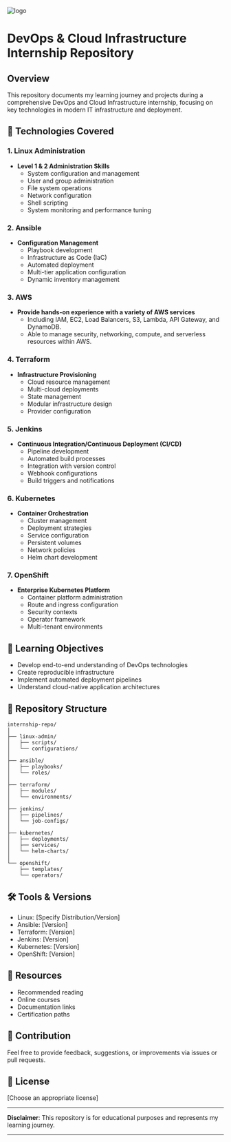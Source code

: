 
![logo](https://github.com/user-attachments/assets/2417fb77-c6cf-4300-8676-a32271907420)

# DevOps & Cloud Infrastructure Internship Repository

## Overview
This repository documents my learning journey and projects during a comprehensive DevOps and Cloud Infrastructure internship, focusing on key technologies in modern IT infrastructure and deployment.

## 🚀 Technologies Covered

### 1. Linux Administration
- **Level 1 & 2 Administration Skills**
  - System configuration and management
  - User and group administration
  - File system operations
  - Network configuration
  - Shell scripting
  - System monitoring and performance tuning

### 2. Ansible
- **Configuration Management**
  - Playbook development
  - Infrastructure as Code (IaC)
  - Automated deployment
  - Multi-tier application configuration
  - Dynamic inventory management

### 3. AWS 

 - **Provide hands-on experience with a variety of AWS services**
   - Including IAM, EC2, Load Balancers, S3, Lambda, API Gateway, and DynamoDB. 
   - Able to manage security, networking, compute, and serverless resources within AWS.

### 4. Terraform
- **Infrastructure Provisioning**
  - Cloud resource management
  - Multi-cloud deployments
  - State management
  - Modular infrastructure design
  - Provider configuration

### 5. Jenkins
- **Continuous Integration/Continuous Deployment (CI/CD)**
  - Pipeline development
  - Automated build processes
  - Integration with version control
  - Webhook configurations
  - Build triggers and notifications

### 6. Kubernetes
- **Container Orchestration**
  - Cluster management
  - Deployment strategies
  - Service configuration
  - Persistent volumes
  - Network policies
  - Helm chart development

### 7. OpenShift
- **Enterprise Kubernetes Platform**
  - Container platform administration
  - Route and ingress configuration
  - Security contexts
  - Operator framework
  - Multi-tenant environments

## 🎯 Learning Objectives
- Develop end-to-end understanding of DevOps technologies
- Create reproducible infrastructure
- Implement automated deployment pipelines
- Understand cloud-native application architectures

## 📂 Repository Structure
```
internship-repo/
│
├── linux-admin/
│   ├── scripts/
│   └── configurations/
│
├── ansible/
│   ├── playbooks/
│   └── roles/
│
├── terraform/
│   ├── modules/
│   └── environments/
│
├── jenkins/
│   ├── pipelines/
│   └── job-configs/
│
├── kubernetes/
│   ├── deployments/
│   ├── services/
│   └── helm-charts/
│
└── openshift/
    ├── templates/
    └── operators/
```

## 🛠 Tools & Versions
- Linux: [Specify Distribution/Version]
- Ansible: [Version]
- Terraform: [Version]
- Jenkins: [Version]
- Kubernetes: [Version]
- OpenShift: [Version]

## 📝 Resources
- Recommended reading
- Online courses
- Documentation links
- Certification paths

## 🤝 Contribution
Feel free to provide feedback, suggestions, or improvements via issues or pull requests.

## 📄 License
[Choose an appropriate license]

---

**Disclaimer**: This repository is for educational purposes and represents my learning journey.



---

